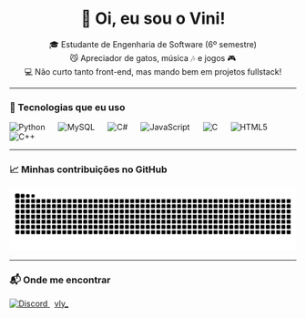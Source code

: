 <h1 align="center">👋 Oi, eu sou o Vini!</h1>

<p align="center">
  🎓 Estudante de Engenharia de Software (6º semestre)<br>
  😼 Apreciador de gatos, música 🎶 e jogos 🎮<br>
  💻 Não curto tanto front-end, mas mando bem em projetos fullstack!
</p>

---

### 🚀 Tecnologias que eu uso

<div align="left">
  <img src="https://cdn.jsdelivr.net/gh/devicons/devicon/icons/python/python-original.svg" height="45" alt="Python" />
  <img width="15"/>
  <img src="https://cdn.jsdelivr.net/gh/devicons/devicon/icons/mysql/mysql-original.svg" height="45" alt="MySQL" />
  <img width="15"/>
  <img src="https://cdn.jsdelivr.net/gh/devicons/devicon/icons/csharp/csharp-original.svg" height="45" alt="C#" />
  <img width="15"/>
  <img src="https://cdn.jsdelivr.net/gh/devicons/devicon/icons/javascript/javascript-original.svg" height="45" alt="JavaScript" />
  <img width="15"/>
  <img src="https://cdn.jsdelivr.net/gh/devicons/devicon/icons/c/c-original.svg" height="45" alt="C" />
  <img width="15"/>
  <img src="https://cdn.jsdelivr.net/gh/devicons/devicon/icons/html5/html5-original.svg" height="45" alt="HTML5" />
  <img width="15"/>
  <img src="https://cdn.jsdelivr.net/gh/devicons/devicon/icons/cplusplus/cplusplus-original.svg" height="45" alt="C++" />
</div>

---

### 📈 Minhas contribuições no GitHub

<p align="center">
  <img src="https://raw.githubusercontent.com/Vlyzin/Vlyzin/output/snake.svg" alt="Snake animation" />
</p>

---

### 📬 Onde me encontrar

<p align="left">
  <a href="https://discord.gg/vly_" target="_blank">
    <img src="https://raw.githubusercontent.com/rahuldkjain/github-profile-readme-generator/master/src/images/icons/Social/discord.svg" alt="Discord" height="30" width="40" />
    <span style="margin-left: 8px;">vly_</span>
  </a>
</p>
